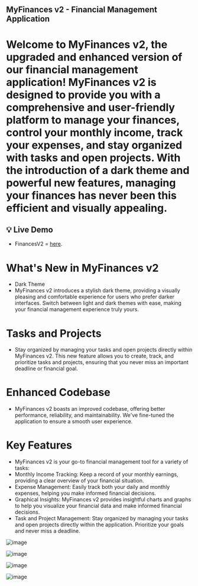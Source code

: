 ## MyFinances v2 - Financial Management Application

# Welcome to MyFinances v2, the upgraded and enhanced version of our financial management application! MyFinances v2 is designed to provide you with a comprehensive and user-friendly platform to manage your finances, control your monthly income, track your expenses, and stay organized with tasks and open projects. With the introduction of a dark theme and powerful new features, managing your finances has never been this efficient and visually appealing.

## :bulb: Live Demo

- FinancesV2 = [here](<https://myfinancesv2.portfolioluan.shop/>).
  
# What's New in MyFinances v2
 - Dark Theme
 - MyFinances v2 introduces a stylish dark theme, providing a visually pleasing and comfortable experience for users who prefer darker interfaces. Switch between light and dark themes with ease, making your financial management experience truly yours.

# Tasks and Projects
 - Stay organized by managing your tasks and open projects directly within MyFinances v2. This new feature allows you to create, track, and prioritize tasks and projects, ensuring that you never miss an important deadline or financial goal.

# Enhanced Codebase
 - MyFinances v2 boasts an improved codebase, offering better performance, reliability, and maintainability. We've fine-tuned the application to ensure a smooth user experience.

# Key Features
 - MyFinances v2 is your go-to financial management tool for a variety of tasks:
 - Monthly Income Tracking: Keep a record of your monthly earnings, providing a clear overview of your financial situation.
 - Expense Management: Easily track both your daily and monthly expenses, helping you make informed financial decisions.
 - Graphical Insights: MyFinances v2 provides insightful charts and graphs to help you visualize your financial data and make informed financial decisions.
 - Task and Project Management: Stay organized by managing your tasks and open projects directly within the application. Prioritize your goals and never miss a deadline.

![image](https://user-images.githubusercontent.com/100293387/190883145-f7fbc06e-ae81-459e-ba2b-21ba50737492.png)


![image](https://user-images.githubusercontent.com/100293387/190883149-b2990e5f-ff3a-4b2d-accf-5f1f142114cc.png)

![image](https://user-images.githubusercontent.com/100293387/190883160-ef49e9da-6fcd-445e-bdaa-cd2480adf611.png)

![image](https://user-images.githubusercontent.com/100293387/190883173-7e89c12c-cbf9-4811-b187-e0fbfdd10502.png)
